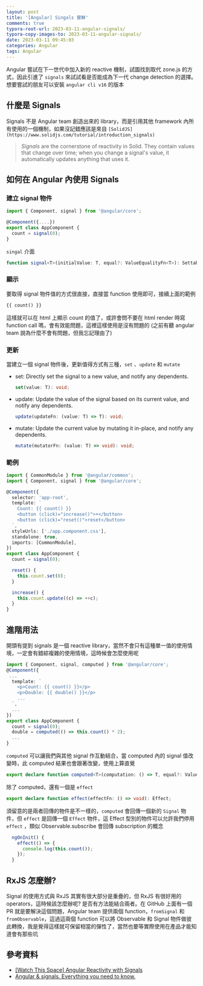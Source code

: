 ```yaml
---
layout: post
title: '[Angular] Singals 嘗鮮'
comments: true
typora-root-url: 2023-03-11-angular-signals/
typora-copy-images-to: 2023-03-11-angular-signals/
date: 2023-03-11 09:45:03
categories: Angular
tags: Angular
---
```


Angular 嘗試在下一世代中加入新的 reactive 機制，試圖找到取代 zone.js 的方式，因此引進了 `signals` 來試試看是否能成為下一代 change detection 的選擇。想要嘗試的朋友可以安裝 `angular cli v16` 的版本

<!-- more -->

## 什麼是 Signals

Signals 不是 Angular team 創造出來的 library，而是引用其他 framework 內所有使用的一個機制，如果沒記錯應該是來自 `[SolidJS](https://www.solidjs.com/tutorial/introduction_signals)`

> *Signals* are the cornerstone of reactivity in Solid. They contain values that change over time; when you change a signal's value, it automatically updates anything that uses it.

## 如何在 Angular 內使用 Signals 

### 建立 signal 物件

```typescript
import { Component, signal } from '@angular/core';

@Component({....})
export class AppComponent {
  count = signal(0);
}
```

`singal` 介面

```typescript
function signal<T>(initialValue: T, equal?: ValueEqualityFn<T>): SettableSignal<T>
```

### 顯示

要取得 signal 物件值的方式很直接，直接當 function 使用即可，接續上面的範例

```html
{{ count() }} 
```

這樣就可以在 html 上顯示 count 的值了，或許會問不要在 html render 時寫 function call 嗎，會有效能問題，這裡這樣使用是沒有問題的 (之前有聽 angular team 說為什麼不會有問題，但我忘記理由了)

### 更新

當建立一個 signal 物件後，更新值得方式有三種，`set` 、`update`  和 `mutate`

- set: Directly set the signal to a new value, and notify any dependents.

  ```typescript
  set(value: T): void;
  ```

  

- update: Update the value of the signal based on its current value, and notify any dependents.

  ```typescript
  update(updateFn: (value: T) => T): void;
  ```

  

- mutate: Update the current value by mutating it in-place, and notify any dependents.

  ```typescript
  mutate(mutatorFn: (value: T) => void): void;
  ```

### 範例

```typescript
import { CommonModule } from '@angular/common';
import { Component, signal } from '@angular/core';

@Component({
  selector: 'app-root',
  template: `
    Count: {{ count() }}
    <button (click)="increase()">+</button>
    <button (click)="reset()">reset</button>
  `,
  styleUrls: ['./app.component.css'],
  standalone: true,
  imports: [CommonModule],
})
export class AppComponent {
  count = signal(0);

  reset() {
    this.count.set(0);
  }

  increase() {
    this.count.update((c) => ++c);
  }
}

```

## 進階用法

開頭有提到 signals 是一個 reactive library，當然不會只有這種單一值的使用情境，一定會有錯綜複雜的使用情境，這時候會怎麼使用呢

```typescript
import { Component, signal, computed } from '@angular/core';
@Component({
 ...
  template: `
    <p>Count: {{ count() }}</p>
    <p>Double: {{ double() }}</p>
	...
  `,
  ...
})
export class AppComponent {
  count = signal(0);
  double = computed(() => this.count() * 2);
  ...
}
```

`computed` 可以讓我們與其他 signal 作互動結合，當 computed 內的 signal 值改變時，此 computed 結果也會跟著改變，使用上算直覺

```typescript
export declare function computed<T>(computation: () => T, equal?: ValueEqualityFn<T>): Signal<T>;
```

除了 computed，還有一個是 `effect`

```typescript
export declare function effect(effectFn: () => void): Effect;
```

須留意的是兩者回傳的物件是不一樣的，`computed` 會回傳一個新的 `Signal` 物件，但 `effect` 是回傳一個 `Effect` 物件，這 Effect 型別的物件可以允許我們停用 `effect` ，類似 Observable.subscribe 會回傳 subscription 的概念

```typescript
  ngOnInit() {
    effect(() => {
      console.log(this.count());
    });
  }
```

## RxJS 怎麼辦?

Signal 的使用方式與 RxJS 其實有很大部分是重疊的，但 RxJS 有很好用的 operators，這時候該怎麼辦呢? 是否有方法能結合兩者。在 GitHub 上面有一個 PR 就是要解決這個問題，Angular team 提供兩個 function，`fromSignal` 和 `fromObservable`，這過這兩個 function  可以將 Observable 和 Signal 物件做彼此轉換，我是覺得這樣就可保留相當的彈性了，當然也要等實際使用在產品才能知道會有那些坑



## 參考資料

- [[Watch This Space] Angular Reactivity with Signals](https://github.com/angular/angular/discussions/49090)
- [Angular & signals. Everything you need to know.](https://dev.to/this-is-angular/angular-signals-everything-you-need-to-know-2b7g)

